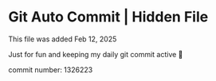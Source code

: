 # Git Auto Commit | Hidden File

This file was added Feb 12, 2025

Just for fun and keeping my daily git commit active 🤪

commit number: 1326223
